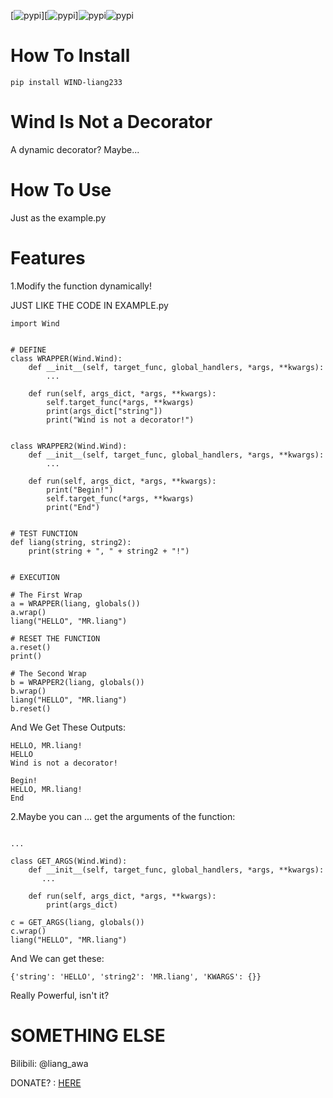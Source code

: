 
[![pypi](https://img.shields.io/pypi/v/Wind-is-not-decorator.svg)][![pypi](https://img.shields.io/pypi/pyversions/Wind-is-not-decorator.svg)]![pypi](https://img.shields.io/pypi/v/WIND-liang233.svg)![pypi](https://img.shields.io/pypi/pyversions/WIND-liang233.svg)

# How To Install 
```commandline
pip install WIND-liang233
```

# Wind Is Not a Decorator
A dynamic decorator? Maybe...

# **How To Use**
Just as the example.py

# Features
1.Modify the function dynamically!

JUST LIKE THE CODE IN EXAMPLE.py
```
import Wind


# DEFINE
class WRAPPER(Wind.Wind):
    def __init__(self, target_func, global_handlers, *args, **kwargs):
        ...

    def run(self, args_dict, *args, **kwargs):
        self.target_func(*args, **kwargs)
        print(args_dict["string"])
        print("Wind is not a decorator!")


class WRAPPER2(Wind.Wind):
    def __init__(self, target_func, global_handlers, *args, **kwargs):
        ...

    def run(self, args_dict, *args, **kwargs):
        print("Begin!")
        self.target_func(*args, **kwargs)
        print("End")


# TEST FUNCTION
def liang(string, string2):
    print(string + ", " + string2 + "!")


# EXECUTION

# The First Wrap
a = WRAPPER(liang, globals())
a.wrap()
liang("HELLO", "MR.liang")

# RESET THE FUNCTION
a.reset()
print()

# The Second Wrap
b = WRAPPER2(liang, globals())
b.wrap()
liang("HELLO", "MR.liang")
b.reset()
```
And We Get These Outputs:
```
HELLO, MR.liang!
HELLO
Wind is not a decorator!

Begin!
HELLO, MR.liang!
End
```

2.Maybe you can ... get the arguments of the function:
```

...

class GET_ARGS(Wind.Wind):
    def __init__(self, target_func, global_handlers, *args, **kwargs):
       ...

    def run(self, args_dict, *args, **kwargs):
        print(args_dict)
        
c = GET_ARGS(liang, globals())
c.wrap()
liang("HELLO", "MR.liang")

```

And We can get these:
```
{'string': 'HELLO', 'string2': 'MR.liang', 'KWARGS': {}}
```

Really Powerful, isn't it?


# SOMETHING ELSE

Bilibili: @liang_awa

DONATE? : [HERE](https://afdian.net/@liangcha_awa)
